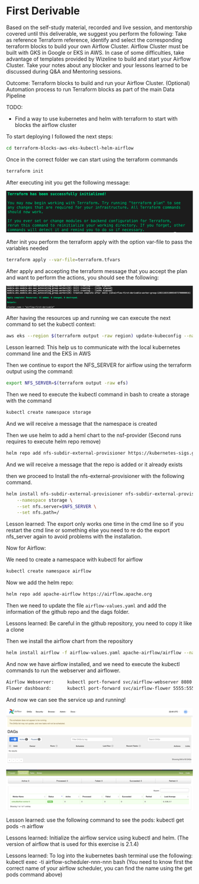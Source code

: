 # First Derivable


Based on the self-study material, recorded and live session, and mentorship covered until this deliverable, we suggest you perform the following:
Take as reference Terraform reference, identify and select the corresponding terraform blocks to build your own Airflow Cluster.
Airflow Cluster must be built with GKS in Google or EKS in AWS.
In case of some difficulties, take advantage of templates provided by Wizeline to build and start your Airflow Cluster.
Take your notes about any blocker and your lessons learned to be discussed during Q&A and Mentoring sessions.


Outcome:
Terraform blocks to build and run your Airflow Cluster.
(Optional) Automation process to run Terraform blocks as part of the main Data Pipeline

TODO:
- Find a way to use kubernetes and helm with terraform to start with blocks the airflow cluster


To start deploying I followed the next steps:

```bash
cd terraform-blocks-aws-eks-kubectl-helm-airflow 
```
Once in the correct folder we can start using the terraform commands

```bash
terraform init
```

After executing init you get the following message:

![terraform-init](images/terraform-init.png)

After init you perform the terraform apply with the option var-file to pass the variables needed 

```bash
terraform apply --var-file=terraform.tfvars
```

After apply and accepting the terraform message that you accept the plan and want to perform the actions, you should see the following:

![terraform-apply](images/terraform-apply.png)

After having the resources up and running we can execute the next command to set the kubectl context:

```bash
aws eks --region $(terraform output -raw region) update-kubeconfig --name $(terraform output -raw cluster_name)
```

Lesson learned: This help us to communicate with the local kubernetes command line and the EKS in AWS

Then we continue to export the NFS_SERVER for airflow using the terraform output using the command:

```bash
export NFS_SERVER=$(terraform output -raw efs)
```

Then we need to execute the kubectl command in bash to create a storage with the command

```bash
kubectl create namespace storage
```

And we will receive a message that the namespace is created

Then we use helm to add a heml chart to the nsf-provider (Second runs requires to execute helm repo remove)
```bash
helm repo add nfs-subdir-external-provisioner https://kubernetes-sigs.github.io/nfs-subdir-external-provisioner/
```
And we will receive a message that the repo is added or it already exists

then we proceed to Install the nfs-external-provisioner with the following command.

```bash
helm install nfs-subdir-external-provisioner nfs-subdir-external-provisioner/nfs-subdir-external-provisioner \
    --namespace storage \
    --set nfs.server=$NFS_SERVER \
    --set nfs.path=/
```

Lesson learned: The export only works one time in the cmd line so if you restart the cmd line or something else you need to re do the export nfs_server again to avoid problems with the installation.


Now for Airflow:

We need to create a namespace with kubectl for airflow

```bash
kubectl create namespace airflow
```

Now we add the helm repo:

```bash
helm repo add apache-airflow https://airflow.apache.org
```
Then we need to update the file  `airflow-values.yaml` and add the information of the github repo and the dags folder.

Lessons learned: Be careful in the github repository, you need to copy it like a clone

Then we install the airflow chart from the repository

```bash
helm install airflow -f airflow-values.yaml apache-airflow/airflow --namespace airflow
```

And now we have airflow installed, and we need to execute the kubectl commands to run the webserver and airflower.

```bash
Airflow Webserver:     kubectl port-forward svc/airflow-webserver 8080:8080 --namespace airflow
Flower dashboard:      kubectl port-forward svc/airflow-flower 5555:5555 --namespace airflow
```

And now we can see the service up and running!

![airflow-ui](images/airflow-ui.png)

![airflow-flower](images/airflow-flower.png)

Lesson learned: use the following command to see the pods: kubectl get pods -n airflow


Lessons learned: Initialize the airflow service using kubectl and helm. (The version of airflow that is used for this exercise is 2.1.4)

Lessons learned: To log into the kubernetes bash terminal use the following: kubectl exec -ti airflow-scheduler-nnn-nnn bash (You need to know first the correct name of your airflow scheduler, you can find the name using the get pods command above)